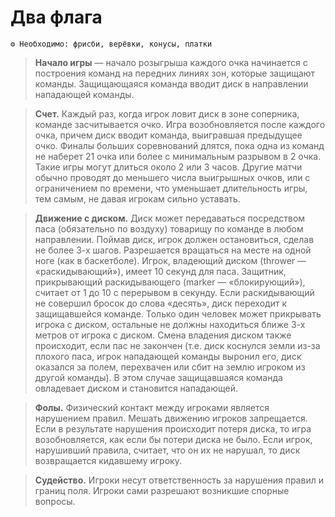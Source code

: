 # Два флага

```
⚙ Необходимо: фрисби, верёвки, конусы, платки
```

> **Начало игры** — начало розыгрыша каждого очка начинается с построения команд на передних линиях зон, которые защищают команды. Защищающаяся команда вводит диск в направлении нападающей команды.

> **Счет.** Каждый раз, когда игрок ловит диск в зоне соперника, команде засчитывается очко. Игра возобновляется после каждого очка, причем диск вводит команда, выигравшая предыдущее очко. Финалы больших соревнований длятся, пока одна из команд не наберет 21 очка или более с минимальным разрывом в 2 очка. Такие игры могут длиться около 2 или 3 часов. Другие матчи обычно проводят до меньшего числа выигрышных очков, или с ограничением по времени, что уменьшает длительность игры, тем самым, не давая игрокам сильно уставать.

> **Движение с диском.** Диск может передаваться посредством паса (обязательно по воздуху) товарищу по команде в любом направлении. Поймав диск, игрок должен остановиться, сделав не более 3-х шагов. Разрешается вращаться на месте на одной ноге (как в баскетболе). Игрок, владеющий диском (thrower — «раскидывающий»), имеет 10 секунд для паса. Защитник, прикрывающий раскидывающего (marker — «блокирующий»), считает от 1 до 10 с перерывом в секунду. Если раскидывающий не совершил бросок до слова «десять», диск переходит к защищавшейся команде. Только один человек может прикрывать игрока с диском, остальные не должны находиться ближе 3-х метров от игрока с диском. Смена владения диском также происходит, если пас не закончен (т.е. диск коснулся земли из-за плохого паса, игрок нападающей команды выронил его, диск оказался за полем, перехвачен или сбит на землю игроком из другой команды). В этом случае защищавшаяся команда овладевает диском и становится нападающей.

> **Фолы.** Физический контакт между игроками является нарушением правил. Мешать движению игроков запрещается. Если в результате нарушения происходит потеря диска, то игра возобновляется, как если бы потери диска не было. Если игрок, нарушивший правила, считает, что он их не нарушал, то диск возвращается кидавшему игроку.

> **Судейство.** Игроки несут ответственность за нарушения правил и границ поля. Игроки сами разрешают возникшие спорные вопросы.